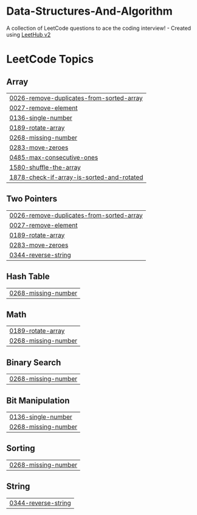 # Data-Structures-And-Algorithm
A collection of LeetCode questions to ace the coding interview! - Created using [LeetHub v2](https://github.com/arunbhardwaj/LeetHub-2.0)

<!---LeetCode Topics Start-->
# LeetCode Topics
## Array
|  |
| ------- |
| [0026-remove-duplicates-from-sorted-array](https://github.com/pushkar-chavhan/Data-Structures-And-Algorithm/tree/master/0026-remove-duplicates-from-sorted-array) |
| [0027-remove-element](https://github.com/pushkar-chavhan/Data-Structures-And-Algorithm/tree/master/0027-remove-element) |
| [0136-single-number](https://github.com/pushkar-chavhan/Data-Structures-And-Algorithm/tree/master/0136-single-number) |
| [0189-rotate-array](https://github.com/pushkar-chavhan/Data-Structures-And-Algorithm/tree/master/0189-rotate-array) |
| [0268-missing-number](https://github.com/pushkar-chavhan/Data-Structures-And-Algorithm/tree/master/0268-missing-number) |
| [0283-move-zeroes](https://github.com/pushkar-chavhan/Data-Structures-And-Algorithm/tree/master/0283-move-zeroes) |
| [0485-max-consecutive-ones](https://github.com/pushkar-chavhan/Data-Structures-And-Algorithm/tree/master/0485-max-consecutive-ones) |
| [1580-shuffle-the-array](https://github.com/pushkar-chavhan/Data-Structures-And-Algorithm/tree/master/1580-shuffle-the-array) |
| [1878-check-if-array-is-sorted-and-rotated](https://github.com/pushkar-chavhan/Data-Structures-And-Algorithm/tree/master/1878-check-if-array-is-sorted-and-rotated) |
## Two Pointers
|  |
| ------- |
| [0026-remove-duplicates-from-sorted-array](https://github.com/pushkar-chavhan/Data-Structures-And-Algorithm/tree/master/0026-remove-duplicates-from-sorted-array) |
| [0027-remove-element](https://github.com/pushkar-chavhan/Data-Structures-And-Algorithm/tree/master/0027-remove-element) |
| [0189-rotate-array](https://github.com/pushkar-chavhan/Data-Structures-And-Algorithm/tree/master/0189-rotate-array) |
| [0283-move-zeroes](https://github.com/pushkar-chavhan/Data-Structures-And-Algorithm/tree/master/0283-move-zeroes) |
| [0344-reverse-string](https://github.com/pushkar-chavhan/Data-Structures-And-Algorithm/tree/master/0344-reverse-string) |
## Hash Table
|  |
| ------- |
| [0268-missing-number](https://github.com/pushkar-chavhan/Data-Structures-And-Algorithm/tree/master/0268-missing-number) |
## Math
|  |
| ------- |
| [0189-rotate-array](https://github.com/pushkar-chavhan/Data-Structures-And-Algorithm/tree/master/0189-rotate-array) |
| [0268-missing-number](https://github.com/pushkar-chavhan/Data-Structures-And-Algorithm/tree/master/0268-missing-number) |
## Binary Search
|  |
| ------- |
| [0268-missing-number](https://github.com/pushkar-chavhan/Data-Structures-And-Algorithm/tree/master/0268-missing-number) |
## Bit Manipulation
|  |
| ------- |
| [0136-single-number](https://github.com/pushkar-chavhan/Data-Structures-And-Algorithm/tree/master/0136-single-number) |
| [0268-missing-number](https://github.com/pushkar-chavhan/Data-Structures-And-Algorithm/tree/master/0268-missing-number) |
## Sorting
|  |
| ------- |
| [0268-missing-number](https://github.com/pushkar-chavhan/Data-Structures-And-Algorithm/tree/master/0268-missing-number) |
## String
|  |
| ------- |
| [0344-reverse-string](https://github.com/pushkar-chavhan/Data-Structures-And-Algorithm/tree/master/0344-reverse-string) |
<!---LeetCode Topics End-->